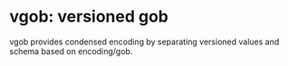vgob: versioned gob
===================

vgob provides condensed encoding by separating versioned values and schema
based on encoding/gob.


